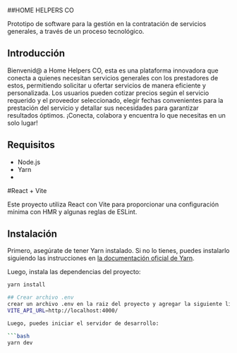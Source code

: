 
##HOME HELPERS CO


Prototipo de software para la gestión en la contratación de servicios generales, a través de un proceso tecnológico. 

## Introducción
Bienvenid@ a Home Helpers CO, esta es una plataforma innovadora que conecta a quienes necesitan servicios generales con los prestadores de estos, permitiendo solicitar u ofertar servicios de manera eficiente y personalizada. Los usuarios pueden cotizar precios según el servicio requerido y el proveedor seleccionado, elegir fechas convenientes para la prestación del servicio y detallar sus necesidades para garantizar resultados óptimos. ¡Conecta, colabora y encuentra lo que necesitas en un solo lugar!

## Requisitos

- Node.js
- Yarn
- 
#React + Vite

Este proyecto utiliza React con Vite para proporcionar una configuración mínima con HMR y algunas reglas de ESLint.

## Instalación

Primero, asegúrate de tener Yarn instalado. Si no lo tienes, puedes instalarlo siguiendo las instrucciones en [la documentación oficial de Yarn](https://classic.yarnpkg.com/en/docs/install).

Luego, instala las dependencias del proyecto:

```bash
yarn install

## Crear archivo .env
crear un archivo .env en la raiz del proyecto y agregar la siguiente linea:
VITE_API_URL=http://localhost:4000/

Luego, puedes iniciar el servidor de desarrollo:

```bash
yarn dev
